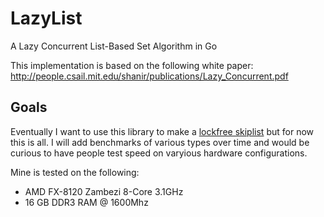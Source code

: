 # LazyList
A Lazy Concurrent List-Based Set Algorithm in Go

This implementation is based on the following white paper: http://people.csail.mit.edu/shanir/publications/Lazy_Concurrent.pdf

Goals
-----
Eventually I want to use this library to make a [lockfree skiplist](http://www.cs.tau.ac.il/~shanir/nir-pubs-web/Papers/OPODIS2006-BA.pdf) but for now this is all.  I will add benchmarks of various types over time and would be curious to have people test speed on varyious hardware configurations. 

Mine is tested on the following:
* AMD FX-8120 Zambezi 8-Core 3.1GHz
* 16 GB DDR3 RAM @ 1600Mhz
